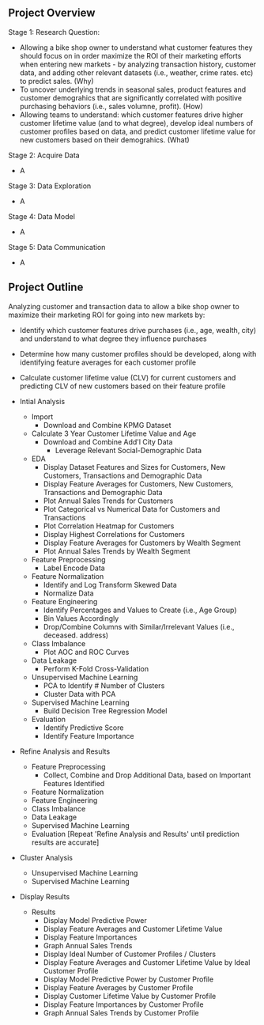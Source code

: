## Project Overview
Stage 1: Research Question:
- Allowing a bike shop owner to understand what customer features they should focus on in order maximize the ROI of their marketing efforts when entering new markets - by analyzing transaction history, customer data, and adding other relevant datasets (i.e., weather, crime rates. etc) to predict sales. (Why)
- To uncover underlying trends in seasonal sales, product features and customer demograhics that are significantly correlated with positive purchasing behaviors (i.e., sales volumne, profit). (How)
- Allowing teams to understand: which customer features drive higher customer lifetime value (and to what degree), develop ideal numbers of customer profiles based on data, and predict customer lifetime value for new customers based on their demograhics. (What)

Stage 2: Acquire Data
- A

Stage 3: Data Exploration
- A

Stage 4: Data Model
- A

Stage 5: Data Communication
- A

## Project Outline
Analyzing customer and transaction data to allow a bike shop owner to maximize their marketing ROI for going into new markets by:
- Identify which customer features drive purchases (i.e., age, wealth, city) and understand to what degree they influence purchases
- Determine how many customer profiles should be developed, along with identifying feature averages for each customer profile
- Calculate customer lifetime value (CLV) for current customers and predicting CLV of new customers based on their feature profile

- Intial Analysis
  - Import
    - Download and Combine KPMG Dataset
  - Calculate 3 Year Customer Lifetime Value and Age
    - Download and Combine Add'l City Data
      - Leverage Relevant Social-Demographic Data
  - EDA
    - Display Dataset Features and Sizes for Customers, New Customers, Transactions and Demographic Data
    - Display Feature Averages for Customers, New Customers, Transactions and Demographic Data
    - Plot Annual Sales Trends for Customers
    - Plot Categorical vs Numerical Data for Customers and Transactions
    - Plot Correlation Heatmap for Customers
    - Display Highest Correlations for Customers
    - Display Feature Averages for Customers by Wealth Segment
    - Plot Annual Sales Trends by Wealth Segment
  - Feature Preprocessing
    - Label Encode Data
  - Feature Normalization
    - Identify and Log Transform Skewed Data
    - Normalize Data
  - Feature Engineering
    - Identify Percentages and Values to Create (i.e., Age Group)
    - Bin Values Accordingly
    - Drop/Combine Columns with Similar/Irrelevant Values (i.e., deceased. address)
  - Class Imbalance
    - Plot AOC and ROC Curves
  - Data Leakage
    - Perform K-Fold Cross-Validation
  - Unsupervised Machine Learning
    - PCA to Identify # Number of Clusters
    - Cluster Data with PCA
  - Supervised Machine Learning
    - Build Decision Tree Regression Model
  - Evaluation
    - Identify Predictive Score
    - Identify Feature Importance
- Refine Analysis and Results
  - Feature Preprocessing
    - Collect, Combine and Drop Additional Data, based on Important Features Identified
  - Feature Normalization
  - Feature Engineering
  - Class Imbalance
  - Data Leakage
  - Supervised Machine Learning
  - Evaluation
[Repeat 'Refine Analysis and Results' until prediction results are accurate]
- Cluster Analysis
  - Unsupervised Machine Learning
  - Supervised Machine Learning
- Display Results
  - Results
    - Display Model Predictive Power
    - Display Feature Averages and Customer Lifetime Value
    - Display Feature Importances
    - Graph Annual Sales Trends
    - Display Ideal Number of Customer Profiles / Clusters
    - Display Feature Averages and Customer Lifetime Value by Ideal Customer Profile
    - Display Model Predictive Power by Customer Profile
    - Display Feature Averages by Customer Profile
    - Display Customer Lifetime Value by Customer Profile
    - Display Feature Importances by Customer Profile
    - Graph Annual Sales Trends by Customer Profile
